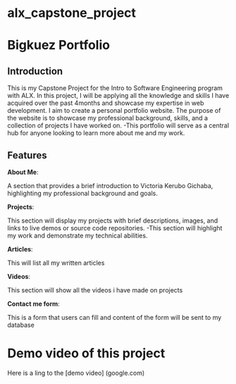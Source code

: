 # alx_capstone_project
# Bigkuez Portfolio
## Introduction
This is my Capstone Project for the Intro to Software Engineering program with ALX. In this project, I will be applying all the knowledge and skills I have acquired over the past 4months and showcase my expertise in web development.
I aim to create a personal portfolio website. The purpose of the website is to showcase my professional background, skills, and a collection of projects I have worked on. -This portfolio will serve as a central hub for anyone looking to learn more about me and my work.
## Features
**About Me**:

A section that provides a brief introduction to Victoria Kerubo Gichaba, highlighting my professional background and goals.

**Projects**:

This section will display my projects with brief descriptions, images, and links to live demos or source code repositories. -This section will highlight my work and demonstrate my technical abilities.

**Articles**:

This will list all my written articles 

**Videos**:

This section will show all the videos i have made on projects 

**Contact me form**:

This is a form that users can fill and content of the form will be sent to my database

# Demo video of this project 
Here is a ling to the [demo video] (google.com)
